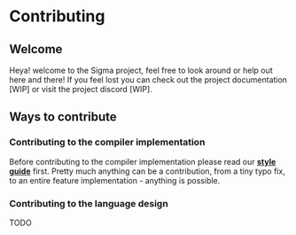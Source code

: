 # Contributing

## Welcome
Heya! welcome to the Sigma project, feel free to look around or help out here and there! If you feel lost you can check out the project documentation [WIP] or visit the project discord [WIP].

## Ways to contribute

### Contributing to the compiler implementation
Before contributing to the compiler implementation please read our [**style guide**](TODO) first. Pretty much anything can be a contribution, from a tiny typo fix, to an entire feature implementation - anything is possible. 

### Contributing to the language design
TODO

